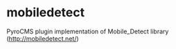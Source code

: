 mobiledetect
============

PyroCMS plugin implementation of Mobile_Detect library (http://mobiledetect.net/)
